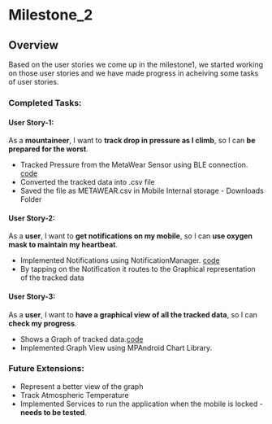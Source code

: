 
# Milestone_2

## Overview
Based on the user stories we come up in the milestone1, we started working on those user stories and we have made progress in acheiving some tasks of user stories. 
### Completed Tasks:
#### User Story-1: 
As a **mountaineer**, I want to **track drop in pressure as I climb**, so I can **be prepared for the worst**.
*	Tracked Pressure from the MetaWear Sensor using BLE connection. [code]( https://github.com/swrp/Track-Mountaineer/blob/master/app/src/main/java/com/example/swrp/trackmountaineer/DownloadHandler.java)
*	Converted the tracked data into .csv file 
*	Saved the file as METAWEAR.csv in Mobile Internal storage - Downloads Folder

#### User Story-2: 
As a **user**, I want to **get notifications on my mobile**, so I can **use oxygen mask to maintain my heartbeat**.
*	Implemented Notifications using NotificationManager. [code](https://github.com/swrp/Track-Mountaineer/blob/master/app/src/main/java/com/example/swrp/trackmountaineer/MainActivity.java)
*	By tapping on the Notification it routes to the Graphical representation of the tracked data

#### User Story-3: 
As a **user**, I want to **have a graphical view of all the tracked data**, so I can **check my progress**.
*	Shows a Graph of tracked data.[code](https://github.com/swrp/Track-Mountaineer/blob/master/app/src/main/java/com/example/swrp/trackmountaineer/ShowGraph.java)
*	Implemented Graph View using MPAndroid Chart Library.

### Future Extensions:
*	Represent a better view of the graph
*	Track Atmospheric Temperature
*	Implemented Services to run the application when the mobile is locked - **needs to be tested**.
